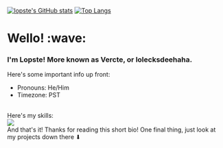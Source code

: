 [![lopste's GitHub stats](https://github-readme-stats.vercel.app/api?username=lopste&show_icons=true)](https://github.com/anuraghazra/github-readme-stats)
[![Top Langs](https://github-readme-stats.vercel.app/api/top-langs/?username=anuraghazra&layout=compact)](https://github.com/anuraghazra/github-readme-stats)
<p align="center">
  <h1>Wello! :wave:</h1>
  <h3>I'm Lopste! More known as Vercte, or lolecksdeehaha.</h3>

  Here's some important info up front:
  <ul>
    <li>Pronouns: He/Him</li>
    <li>Timezone: PST</li>
  </ul><br>
  Here's my skills: <br>
  <a href="https://skillicons.dev">
    <img src="https://skillicons.dev/icons?i=js,html,css,nodejs,lua,bash,blender,godot,vim,vscode,linux,raspberrypi&perline=4" />
  </a><br>
  And that's it! Thanks for reading this short bio! One final thing, just look at my projects down there ⬇
</p>
